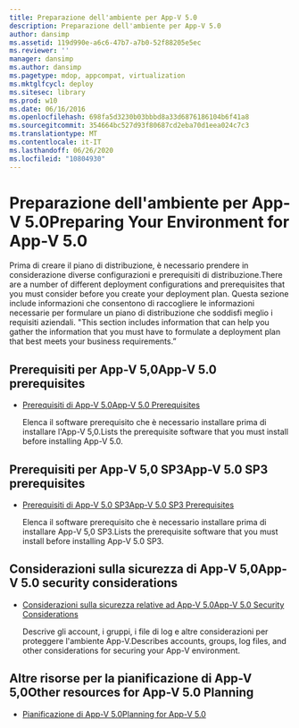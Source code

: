 ```yaml
---
title: Preparazione dell'ambiente per App-V 5.0
description: Preparazione dell'ambiente per App-V 5.0
author: dansimp
ms.assetid: 119d990e-a6c6-47b7-a7b0-52f88205e5ec
ms.reviewer: ''
manager: dansimp
ms.author: dansimp
ms.pagetype: mdop, appcompat, virtualization
ms.mktglfcycl: deploy
ms.sitesec: library
ms.prod: w10
ms.date: 06/16/2016
ms.openlocfilehash: 698fa5d3230b03bbbd8a33d6876186104b6f41a8
ms.sourcegitcommit: 354664bc527d93f80687cd2eba70d1eea024c7c3
ms.translationtype: MT
ms.contentlocale: it-IT
ms.lasthandoff: 06/26/2020
ms.locfileid: "10804930"
---
```

# <span data-ttu-id="49ea4-103">Preparazione dell'ambiente per App-V 5.0</span><span class="sxs-lookup"><span data-stu-id="49ea4-103">Preparing Your Environment for App-V 5.0</span></span>


<span data-ttu-id="49ea4-104">Prima di creare il piano di distribuzione, è necessario prendere in considerazione diverse configurazioni e prerequisiti di distribuzione.</span><span class="sxs-lookup"><span data-stu-id="49ea4-104">There are a number of different deployment configurations and prerequisites that you must consider before you create your deployment plan.</span></span> <span data-ttu-id="49ea4-105">Questa sezione include informazioni che consentono di raccogliere le informazioni necessarie per formulare un piano di distribuzione che soddisfi meglio i requisiti aziendali. "</span><span class="sxs-lookup"><span data-stu-id="49ea4-105">This section includes information that can help you gather the information that you must have to formulate a deployment plan that best meets your business requirements.”</span></span>

## <span data-ttu-id="49ea4-106">Prerequisiti per App-V 5,0</span><span class="sxs-lookup"><span data-stu-id="49ea4-106">App-V 5.0 prerequisites</span></span>


-   [<span data-ttu-id="49ea4-107">Prerequisiti di App-V 5.0</span><span class="sxs-lookup"><span data-stu-id="49ea4-107">App-V 5.0 Prerequisites</span></span>](app-v-50-prerequisites.md)

    <span data-ttu-id="49ea4-108">Elenca il software prerequisito che è necessario installare prima di installare l'App-V 5,0.</span><span class="sxs-lookup"><span data-stu-id="49ea4-108">Lists the prerequisite software that you must install before installing App-V 5.0.</span></span>

## <span data-ttu-id="49ea4-109">Prerequisiti per App-V 5,0 SP3</span><span class="sxs-lookup"><span data-stu-id="49ea4-109">App-V 5.0 SP3 prerequisites</span></span>


-   [<span data-ttu-id="49ea4-110">Prerequisiti di App-V 5.0 SP3</span><span class="sxs-lookup"><span data-stu-id="49ea4-110">App-V 5.0 SP3 Prerequisites</span></span>](app-v-50-sp3-prerequisites.md)

    <span data-ttu-id="49ea4-111">Elenca il software prerequisito che è necessario installare prima di installare App-V 5,0 SP3.</span><span class="sxs-lookup"><span data-stu-id="49ea4-111">Lists the prerequisite software that you must install before installing App-V 5.0 SP3.</span></span>

## <span data-ttu-id="49ea4-112">Considerazioni sulla sicurezza di App-V 5,0</span><span class="sxs-lookup"><span data-stu-id="49ea4-112">App-V 5.0 security considerations</span></span>


-   [<span data-ttu-id="49ea4-113">Considerazioni sulla sicurezza relative ad App-V 5.0</span><span class="sxs-lookup"><span data-stu-id="49ea4-113">App-V 5.0 Security Considerations</span></span>](app-v-50-security-considerations.md)

    <span data-ttu-id="49ea4-114">Descrive gli account, i gruppi, i file di log e altre considerazioni per proteggere l'ambiente App-V.</span><span class="sxs-lookup"><span data-stu-id="49ea4-114">Describes accounts, groups, log files, and other considerations for securing your App-V environment.</span></span>






## <a href="" id="other-resources-for-app-v-5-0-planning-"></a><span data-ttu-id="49ea4-115">Altre risorse per la pianificazione di App-V 5,0</span><span class="sxs-lookup"><span data-stu-id="49ea4-115">Other resources for App-V 5.0 Planning</span></span>


-   [<span data-ttu-id="49ea4-116">Pianificazione di App-V 5.0</span><span class="sxs-lookup"><span data-stu-id="49ea4-116">Planning for App-V 5.0</span></span>](planning-for-app-v-50-rc.md)

 

 





